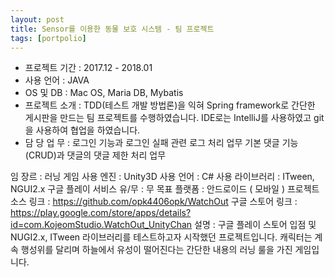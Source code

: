 ```yaml
---
layout: post
title: Sensor를 이용한 동물 보호 시스템 - 팀 프로젝트
tags: [portpolio]
---
```


- 프로젝트 기간 : 2017.12 - 2018.01 <br />
- 사용 언어 : JAVA<br />
- OS 및 DB : Mac OS, Maria DB, Mybatis<br />
- 프로젝트 소개 : TDD(테스트 개발 방법론)을 익혀 Spring framework로 간단한 게시판을 만드는 팀 프로젝트를 수행하였습니다. IDE로는 IntelliJ를 사용하였고 git을 사용하여 협업을 하였습니다.<br />
- 담 당  업 무 : 로그인 기능과 로그인 실패 관련 로그 처리 업무
기본 댓글 기능(CRUD)과 댓글의 댓글 제한 처리 업무

임 장르 : 러닝 게임
사용 엔진 : Unity3D
사용 언어 : C#
사용 라이브러리 : ITween, NGUI2.x
구글 플레이 서비스 유/무 : 무
목표 플랫폼 : 안드로이드 ( 모바일 )
프로젝트 소스 링크 : https://github.com/opk4406opk/WatchOut
구글 스토어 링크 : https://play.google.com/store/apps/details?id=com.KojeomStudio.WatchOut_UnityChan
설명 : 구글 플레이 스토어 입점 및 NUGI2.x, ITween 라이브러리를 테스트하고자 시작했던 프로젝트입니다. 캐릭터는 계속 행성위를 달리며 하늘에서 유성이 떨어진다는 간단한 내용의 러닝 룰을 가진 게임입니다.
